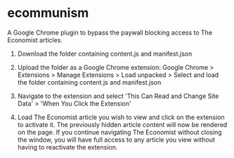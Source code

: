 # ecommunism
A Google Chrome plugin to bypass the paywall blocking access to The Economist articles.

1. Download the folder containing content.js and manifest.json 

2. Upload the folder as a Google Chrome extension:
     Google Chrome > Extensions > Manage Extensions > Load unpacked > Select and load the folder containing content.js and manifest.json

3. Navigate to the extension and select 'This Can Read and Change Site Data' > 'When You Click the Extension'

4. Load The Economist article you wish to view and click on the extension to activate it. The previously hidden article content will now be rendered on the page. If you continue navigating The Economist without closing the window, you will have full access to any article you view without having to reactivate the extension.
